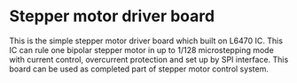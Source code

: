 # Stepper motor driver board

This is the simple stepper motor driver board which built on L6470 IC.
This IC can rule one bipolar stepper motor in up to 1/128 microstepping mode
with current control, overcurrent protection and set up by SPI interface.
This board can be used as completed part of stepper motor control system. 

